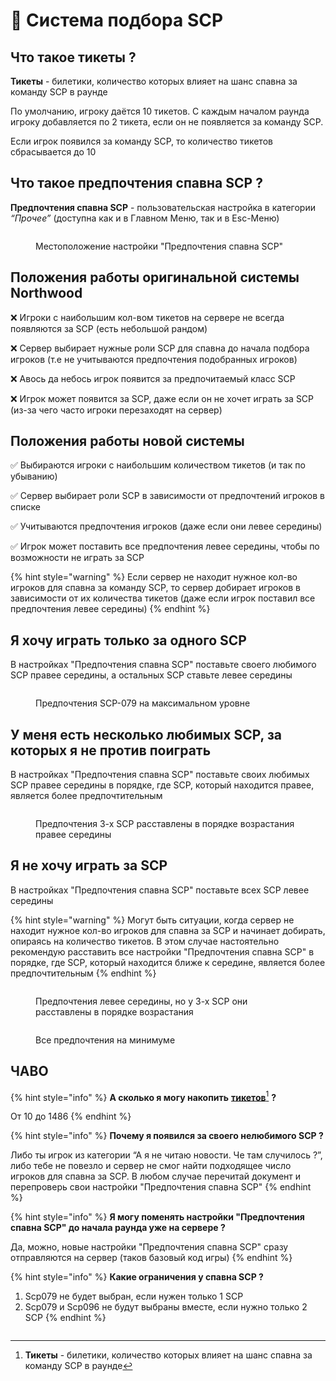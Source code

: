 # 🎲 Система подбора SCP

## Что такое тикеты ?

**Тикеты** - билетики, количество которых влияет на шанс спавна за команду SCP в раунде

По умолчанию, игроку даётся 10 тикетов. С каждым началом раунда игроку добавляется по 2 тикета, если он не появляется за команду SCP.

Если игрок появился за команду SCP, то количество тикетов сбрасывается до 10

## Что такое предпочтения спавна SCP ?

**Предпочтения спавна SCP** - пользовательская настройка в категории _“Прочее”_ (доступна как и в Главном Меню, так и в Esc-Меню)

<figure><img src="../../.gitbook/assets/unnamed (1).png" alt=""><figcaption><p>Местоположение настройки "Предпочтения спавна SCP"</p></figcaption></figure>

## Положения работы оригинальной системы Northwood

❌ Игроки с наибольшим кол-вом тикетов на сервере не всегда появляются за SCP (есть небольшой рандом)

❌ Сервер выбирает нужные роли SCP для спавна до начала подбора игроков (т.е не учитываются предпочтения подобранных игроков)

❌ Авось да небось игрок появится за предпочитаемый класс SCP

❌ Игрок может появится за SCP, даже если он не хочет играть за SCP (из-за чего часто игроки перезаходят на сервер)

## Положения работы новой системы

✅ Выбираются игроки с наибольшим количеством тикетов (и так по убыванию)

✅ Сервер выбирает роли SCP в зависимости от предпочтений игроков в списке

✅ Учитываются предпочтения игроков (даже если они левее середины)

✅ Игрок может поставить все предпочтения левее середины, чтобы по возможности не играть за SCP

{% hint style="warning" %}
Если сервер не находит нужное кол-во игроков для спавна за команду SCP, то сервер добирает игроков в зависимости от их количества тикетов (даже если игрок поставил все предпочтения левее середины)
{% endhint %}

## Я хочу играть только за одного SCP

В настройках "Предпочтения спавна SCP" поставьте своего любимого SCP правее середины, а остальных SCP ставьте левее середины

<figure><img src="../../.gitbook/assets/unnamed (2).png" alt=""><figcaption><p>Предпочтения SCP-079 на максимальном уровне</p></figcaption></figure>

## У меня есть несколько любимых SCP, за которых я не против поиграть

В настройках "Предпочтения спавна SCP" поставьте своих любимых SCP правее середины в порядке, где SCP, который находится правее, является более предпочтительным

<figure><img src="../../.gitbook/assets/unnamed (3).png" alt=""><figcaption><p>Предпочтения 3-х SCP расставлены в порядке возрастания правее середины</p></figcaption></figure>

## Я не хочу играть за SCP

В настройках "Предпочтения спавна SCP" поставьте всех SCP левее середины

{% hint style="warning" %}
Могут быть ситуации, когда сервер не находит нужное кол-во игроков для спавна за SCP и начинает добирать, опираясь на количество тикетов. В этом случае настоятельно рекомендую расставить все настройки "Предпочтения спавна SCP" в порядке, где SCP, который находится ближе к середине, является более предпочтительным
{% endhint %}

<figure><img src="../../.gitbook/assets/unnamed (1) (1).png" alt=""><figcaption><p>Предпочтения левее середины, но у 3-х SCP они расставлены в порядке возрастания</p></figcaption></figure>

<figure><img src="../../.gitbook/assets/unnamed.png" alt=""><figcaption><p>Все предпочтения на минимуме</p></figcaption></figure>

## ЧАВО

{% hint style="info" %}
**А сколько я могу накопить** [**тикетов**](#user-content-fn-1)[^1] **?**

От 10 до 1486
{% endhint %}

{% hint style="info" %}
**Почему я появился за своего нелюбимого SCP ?**

Либо ты игрок из категории “А я не читаю новости. Че там случилось ?”, либо тебе не повезло и сервер не смог найти подходящее число игроков для спавна за SCP. В любом случае перечитай документ и перепроверь свои настройки "Предпочтения спавна SCP"
{% endhint %}

{% hint style="info" %}
**Я могу поменять настройки "Предпочтения спавна SCP" до начала раунда уже на сервере ?**

Да, можно, новые настройки "Предпочтения спавна SCP" сразу отправляются на сервер (таков базовый код игры)
{% endhint %}

{% hint style="info" %}
**Какие ограничения у спавна SCP ?**

1. Scp079 не будет выбран, если нужен только 1 SCP
2. Scp079 и Scp096 не будут выбраны вместе, если нужно только 2 SCP
{% endhint %}

<figure><img src="../../.gitbook/assets/unnamed (2) (1).png" alt=""><figcaption></figcaption></figure>

[^1]: **Тикеты** - билетики, количество которых влияет на шанс спавна за команду SCP в раунде
